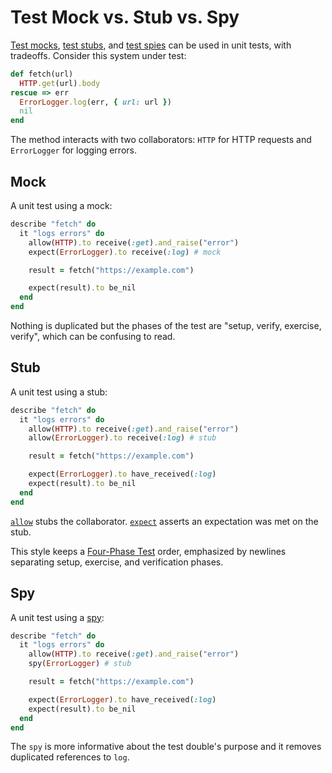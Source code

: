 # Test Mock vs. Stub vs. Spy

[Test mocks](http://xunitpatterns.com/Mock%20Object.html),
[test stubs](http://xunitpatterns.com/Test%20Stub.html), and
[test spies](http://xunitpatterns.com/Test%20Spy.html)
can be used in unit tests, with tradeoffs.
Consider this system under test:

```ruby
def fetch(url)
  HTTP.get(url).body
rescue => err
  ErrorLogger.log(err, { url: url })
  nil
end
```

The method interacts with two collaborators:
`HTTP` for HTTP requests
and `ErrorLogger` for logging errors.

## Mock

A unit test using a mock:

```ruby
describe "fetch" do
  it "logs errors" do
    allow(HTTP).to receive(:get).and_raise("error")
    expect(ErrorLogger).to receive(:log) # mock

    result = fetch("https://example.com")

    expect(result).to be_nil
  end
end
```

Nothing is duplicated but
the phases of the test are "setup, verify, exercise, verify",
which can be confusing to read.

## Stub

A unit test using a stub:

```ruby
describe "fetch" do
  it "logs errors" do
    allow(HTTP).to receive(:get).and_raise("error")
    allow(ErrorLogger).to receive(:log) # stub

    result = fetch("https://example.com")

    expect(ErrorLogger).to have_received(:log)
    expect(result).to be_nil
  end
end
```

[`allow`](https://github.com/rspec/rspec-mocks#method-stubs) stubs
the collaborator.
[`expect`](https://github.com/rspec/rspec-mocks#test-spies)
asserts an expectation was met on the stub.

This style keeps a [Four-Phase Test](/four-phase-test) order,
emphasized by newlines separating
setup, exercise, and verification phases.

## Spy

A unit test using a
[spy](https://relishapp.com/rspec/rspec-mocks/docs/basics/spies):

```ruby
describe "fetch" do
  it "logs errors" do
    allow(HTTP).to receive(:get).and_raise("error")
    spy(ErrorLogger) # stub

    result = fetch("https://example.com")

    expect(ErrorLogger).to have_received(:log)
    expect(result).to be_nil
  end
end
```

The `spy` is more informative about the test double's purpose
and it removes duplicated references to `log`.
